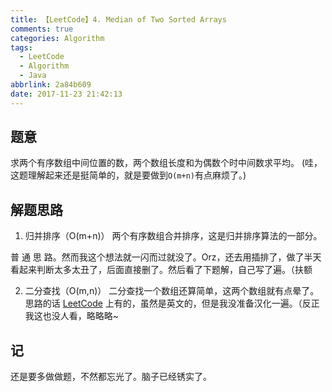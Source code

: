 ```yaml
---
title: 【LeetCode】4. Median of Two Sorted Arrays
comments: true
categories: Algorithm
tags:
  - LeetCode
  - Algorithm
  - Java
abbrlink: 2a84b609
date: 2017-11-23 21:42:13
---
```


## 题意
求两个有序数组中间位置的数，两个数组长度和为偶数个时中间数求平均。
(哇，这题理解起来还是挺简单的，就是要做到`O(m+n)`有点麻烦了。)

## 解题思路
1. 归并排序（O(m+n)）
两个有序数组合并排序，这是归并排序算法的一部分。

普 通 思 路。然而我这个想法就一闪而过就没了。Orz，还去用插排了，做了半天看起来判断太多太丑了，后面直接删了。然后看了下题解，自己写了遍。（扶额

2. 二分查找（O(m,n)）
二分查找一个数组还算简单，这两个数组就有点晕了。思路的话 [LeetCode](https://leetcode.com/problems/median-of-two-sorted-arrays/solution/) 上有的，虽然是英文的，但是我没准备汉化一遍。（反正我这也没人看，略略略~

## 记
还是要多做做题，不然都忘光了。脑子已经锈实了。

